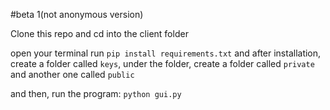 #beta 1(not anonymous version)

Clone this repo and cd into the client folder

open your terminal
run `pip install requirements.txt`
and after installation,
create a folder called `keys`, under the folder, 
create a folder called `private` and another one called 
`public`

and then, run the program: `python gui.py`
